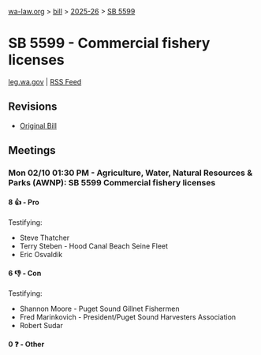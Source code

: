 [wa-law.org](/) > [bill](/bill/) > [2025-26](/bill/2025-26/) > [SB 5599](/bill/2025-26/sb/5599/)

# SB 5599 - Commercial fishery licenses
[leg.wa.gov](https://app.leg.wa.gov/billsummary?BillNumber=5599&Year=2025&Initiative=false) | [RSS Feed](./rss.xml)

## Revisions
* [Original Bill](1/)

## Meetings
### Mon 02/10 01:30 PM - Agriculture, Water, Natural Resources & Parks (AWNP): SB 5599 Commercial fishery licenses
#### 8 👍 - Pro
Testifying:
* Steve Thatcher
* Terry Steben - Hood Canal Beach Seine Fleet
* Eric Osvaldik

#### 6 👎 - Con
Testifying:
* Shannon Moore - Puget Sound Gillnet Fishermen
* Fred Marinkovich - President/Puget Sound Harvesters Association
* Robert Sudar

#### 0 ❓ - Other
